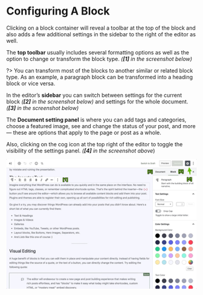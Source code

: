 # Configuring A Block

Clicking on a block container will reveal a toolbar at the top of the block and also adds a few additional settings in the sidebar to the right of the editor as well.

The **top toolbar** usually includes several formatting options as well as the option to change or transform the block type. *(**[1]** in the screenshot below)*

?> You can transform most of the blocks to another similar or related block type. As an example, a paragraph block can be transformed into a heading block or vice versa.

In the editor’s **sidebar** you can switch between settings for the current block *(**[2]** in the screenshot below)* and settings for the whole document. *(**[3]** in the screenshot below)*

The **Document setting panel** is where you can add tags and categories, choose a featured image, see and change the status of your post, and more — these are options that apply to the page or post as a whole.

Also, clicking on the cog icon at the top right of the editor to toggle the visibility of the settings panel. *(**[4]** in the screenshot above*)

![Locations of block and document settings](img/gutenberg-block-settings.jpg)

